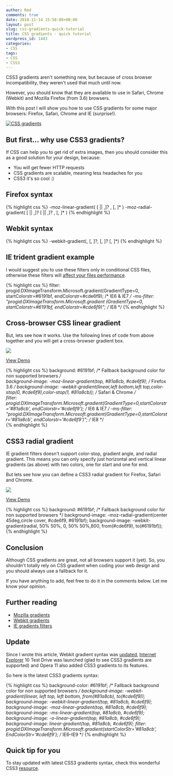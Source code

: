 ```yaml
---
author: Red
comments: true
date: 2010-11-14 15:58:08+00:00
layout: post
slug: css-gradients-quick-tutorial
title: CSS gradients - quick tutorial
wordpress_id: 1443
categories:
- CSS
tags:
- CSS
- CSS3
---
```


CSS3 gradients aren't something new, but because of cross browser incompatibility, they weren't used that much until now. 

However, you should know that they are available to use in Safari, Chrome (Webkit) and Mozilla Firefox (from 3.6) browsers. 

With this post I will show you how to use CSS gradients for some major browsers: Firefox, Safari, Chrome and IE (surprise!).

[![CSS gradients](http://www.red-team-design.com/wp-content/uploads/2010/11/css-gradients.jpg)](http://www.red-team-design.com/css-gradients-quick-tutorial) 

<!-- more -->

## But first... why use CSS3 gradients?

If CSS can help you to get rid of extra images, then you should consider this as a good solution for your design, because:

  * You will get fewer HTTP requests
  * CSS gradients are scalable, meaning less headaches for you
  * CSS3 it's so cool :)

## Firefox syntax    

{% highlight css %}
-moz-linear-gradient( [<point> || <angle>,]? <stop>, <stop> [, <stop>]* )
-moz-radial-gradient( [<position> || <angle>,]? [<shape> || <size>,]? <stop>, <stop>[, <stop>]* )
{% endhighlight %}

## Webkit syntax
    
{% highlight css %}
-webkit-gradient(<type>, <point> [, <radius>]?, <point> [, <radius>]? [, <stop>]*)
{% endhighlight %} 

## IE trident gradient example

I would suggest you to use these filters only in conditional CSS files, otherwise these filters will [affect your files performance](http://msdn.microsoft.com/en-us/library/ms532847%28VS.85%29.aspx).

{% highlight css %}
filter: progid:DXImageTransform.Microsoft.gradient(GradientType=0, startColorstr=#6191bf, endColorstr=#cde6f9); /* IE6 & IE7 */
-ms-filter: "progid:DXImageTransform.Microsoft.gradient (GradientType=0, startColorstr=#6191bf, endColorstr=#cde6f9)"; /* IE8 */
{% endhighlight %}  

## Cross-browser CSS linear gradient

But, lets see how it works. Use the following lines of code from above together and you will get a cross-browser gradient box.

[![](http://www.red-team-design.com/wp-content/uploads/2010/11/css-linear-gradient.png)](http://www.red-team-design.com/wp-content/uploads/2010/11/css-linear-gradient.html)

[View Demo](http://www.red-team-design.com/wp-content/uploads/2010/11/css-linear-gradient.html)

{% highlight css %}
background: #6191bf; /* Fallback background color for non supported browsers */   
background-image: -moz-linear-gradient(top, #81a8cb, #cde6f9); /* Firefox 3.6 */
background-image: -webkit-gradient(linear,left bottom,left top,color-stop(0, #cde6f9),color-stop(1, #81a8cb)); /* Safari & Chrome */     
filter: progid:DXImageTransform.Microsoft.gradient(GradientType=0,startColorstr='#81a8cb', endColorstr='#cde6f9'); /* IE6 & IE7 */
-ms-filter: "progid:DXImageTransform.Microsoft.gradient(GradientType=0,startColorstr='#81a8cb', endColorstr='#cde6f9')"; /* IE8 */  
{% endhighlight %}

## CSS3 radial gradient

IE gradient filters doesn't support color-stop, gradient angle, and radial gradient. This means you can only specify just horizontal and vertical linear gradients (as above) with two colors, one for start and one for end. 

But lets see how you can define a CSS3 radial gradient for Firefox, Safari and Chrome.

[![](http://www.red-team-design.com/wp-content/uploads/2010/11/css-radial-gradient.png)](http://www.red-team-design.com/wp-content/uploads/2010/11/css-radial-gradient.html)


[View Demo](http://www.red-team-design.com/wp-content/uploads/2010/11/css-radial-gradient.html)

{% highlight css %}
background: #6191bf; /* Fallback background color for non supported browsers */ 
background-image: -moz-radial-gradient(center 45deg,circle cover, #cde6f9, #6191bf);
background-image: -webkit-gradient(radial, 50% 50%, 0, 50% 50%,800, from(#cde6f9), to(#6191bf));
{% endhighlight %} 

## Conclusion

Although CSS gradients are great, not all browsers support it (yet). So, you shouldn't totally rely on CSS gradient when coding your web design and you should always use a fallback for it.

If you have anything to add, feel free to do it in the comments below. Let me know your opinion.

## Further reading

  * [Mozilla gradients](https://developer.mozilla.org/en/CSS/-moz-linear-gradient)
  * [Webkit gradients](http://webkit.org/blog/175/introducing-css-gradients/)
  * [IE gradients filters](http://msdn.microsoft.com/en-us/library/ms532997%28VS.85,loband%29.aspx)

## Update

Since I wrote this article, Webkit gradient syntax was [updated](http://www.red-team-design.com/css3-webkit-gradient-support-updated), [Internet Explorer](http://www.red-team-design.com/how-to-solve-common-ie-bugs) 10 Test Drive was launched (glad to see CSS3 gradients are supported) and Opera 11 also added CSS3 gradients to its features.

So here is the latest CSS3 gradients syntax:

{% highlight css %}
background-color: #6191bf; /* Fallback background color for non supported browsers */
background-image: -webkit-gradient(linear, left top, left bottom, from(#81a8cb), to(#cde6f9));
background-image: -webkit-linear-gradient(top, #81a8cb, #cde6f9);
background-image: -moz-linear-gradient(top, #81a8cb, #cde6f9);
background-image: -ms-linear-gradient(top, #81a8cb, #cde6f9);
background-image: -o-linear-gradient(top, #81a8cb, #cde6f9);
background-image: linear-gradient(top, #81a8cb, #cde6f9);
filter: progid:DXImageTransform.Microsoft.gradient(startColorStr='#81a8cb', EndColorStr='#cde6f9'); /* IE6–IE9 */
{% endhighlight %}

## Quick tip for you

To stay updated with latest CSS3 gradients syntax, check this wonderful CSS3 [resource](http://css3please.com/).